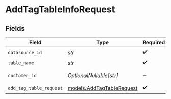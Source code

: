 # AddTagTableInfoRequest


## Fields

| Field                                                        | Type                                                         | Required                                                     | Description                                                  |
| ------------------------------------------------------------ | ------------------------------------------------------------ | ------------------------------------------------------------ | ------------------------------------------------------------ |
| `datasource_id`                                              | *str*                                                        | :heavy_check_mark:                                           | N/A                                                          |
| `table_name`                                                 | *str*                                                        | :heavy_check_mark:                                           | N/A                                                          |
| `customer_id`                                                | *OptionalNullable[str]*                                      | :heavy_minus_sign:                                           | Customer ID                                                  |
| `add_tag_table_request`                                      | [models.AddTagTableRequest](../models/addtagtablerequest.md) | :heavy_check_mark:                                           | N/A                                                          |